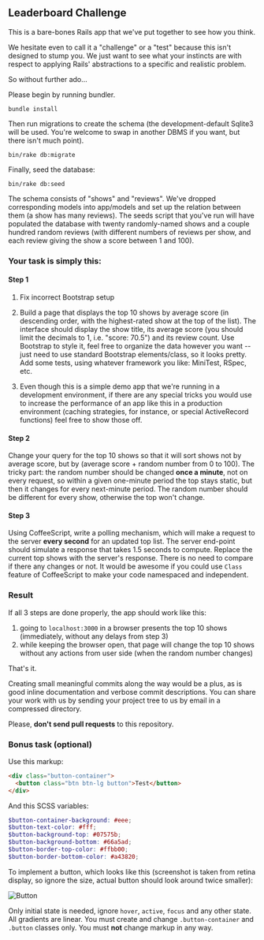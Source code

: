 ## Leaderboard Challenge

This is a bare-bones Rails app that we've put together to see how you think.

We hesitate even to call it a "challenge" or a "test" because this isn't designed to stump you.
We just want to see what your instincts are with respect to applying Rails' abstractions to a specific and realistic problem.

So without further ado...

Please begin by running bundler.

````
bundle install
````

Then run migrations to create the schema (the development-default Sqlite3 will be used. You're welcome to swap in another DBMS if you want, but there isn't much point).

````
bin/rake db:migrate
````

Finally, seed the database:
````
bin/rake db:seed
````

The schema consists of "shows" and "reviews". We've dropped corresponding models into app/models and set up the relation between them (a show has many reviews). The seeds script that you've run will have populated the database with twenty randomly-named shows and a couple hundred random reviews (with different numbers of reviews per show, and each review giving the show a score between 1 and 100).

### Your task is simply this:

#### Step 1

1. Fix incorrect Bootstrap setup

2. Build a page that displays the top 10 shows by average score (in descending order, with the highest-rated show at the top of the list).
   The interface should display the show title, its average score (you should limit the decimals to 1, i.e. "score: 70.5") and its review count.
   Use Bootstrap to style it, feel free to organize the data however you want -- just need to use standard Bootstrap elements/class, so it looks pretty.
   Add some tests, using whatever framework you like: MiniTest, RSpec, etc.

3. Even though this is a simple demo app that we're running in a development environment, if there are any special tricks you would use to increase the performance of an app like this in a production environment (caching strategies, for instance, or special ActiveRecord functions) feel free to show those off.

#### Step 2

Change your query for the top 10 shows so that it will sort shows not by average score, but by (average score + random number from 0 to 100).
The tricky part: the random number should be changed **once a minute**, not on every request, so within a given one-minute period the top stays static, but then it changes for every next-minute period.
The random number should be different for every show, otherwise the top won't change.

#### Step 3

Using CoffeeScript, write a polling mechanism, which will make a request to the server **every second** for an updated top list.
The server end-point should simulate a response that takes 1.5 seconds to compute.
Replace the current top shows with the server's response.  There is no need to compare if there any changes or not.
It would be awesome if you could use `Class` feature of CoffeeScript to make your code namespaced and independent.

### Result

If all 3 steps are done properly, the app should work like this:

1. going to `localhost:3000` in a browser presents the top 10 shows (immediately, without any delays from step 3)
2. while keeping the browser open, that page will change the top 10 shows without any actions from user side (when the random number changes)

That's it.

Creating small meaningful commits along the way would be a plus, as is good inline documentation and verbose commit descriptions.
You can share your work with us by sending your project tree to us by email in a compressed directory.

Please, **don't send pull requests** to this repository.

### Bonus task (optional)

Use this markup:

```html
<div class="button-container">
  <button class="btn btn-lg button">Test</button>
</div>
```

And this SCSS variables:

```scss
$button-container-background: #eee;
$button-text-color: #fff;
$button-background-top: #07575b;
$button-background-bottom: #66a5ad;
$button-border-top-color: #ffbb00;
$button-border-bottom-color: #a43820;
```

To implement a button, which looks like this (screenshot is taken from retina display, so ignore the size, actual button should look around twice smaller):

![Button](https://bitbucket.org/repo/5rgedz/images/636949907-button.png)

Only initial state is needed, ignore `hover`, `active`, `focus` and any other state. All gradients are linear.
You must create and change `.button-container` and `.button` classes only.
You must **not** change markup in any way.